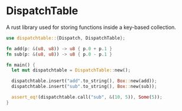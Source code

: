 # DispatchTable
A rust library used for storing functions inside a key-based collection.


```rust
use dispatchtable::{Dispatch, DispatchTable};

fn add(p: &(u8, u8)) -> u8 { p.0 + p.1 }
fn sub(p: &(u8, u8)) -> u8 { p.0 - p.1 }

fn main() {
  let mut dispatchtable = DispatchTable::new();

  dispatchtable.insert("add".to_string(), Box::new(add));
  dispatchtable.insert("sub".to_string(), Box::new(sub));

  assert_eq!(dispatchtable.call("sub", &(10, 5)), Some(5));
}

```

